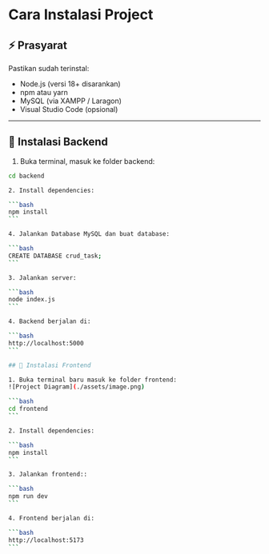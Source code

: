# Cara Instalasi Project

## ⚡ Prasyarat

Pastikan sudah terinstal:

- Node.js (versi 18+ disarankan)
- npm atau yarn
- MySQL (via XAMPP / Laragon)
- Visual Studio Code (opsional)

---

## 🔧 Instalasi Backend

1. Buka terminal, masuk ke folder backend:

````bash
cd backend

2. Install dependencies:

```bash
npm install
```

4. Jalankan Database MySQL dan buat database:

```bash
CREATE DATABASE crud_task;
```

3. Jalankan server:

```bash
node index.js
```

4. Backend berjalan di:

```bash
http://localhost:5000
```

## 🔧 Instalasi Frontend

1. Buka terminal baru masuk ke folder frontend:
![Project Diagram](./assets/image.png)

```bash
cd frontend
```

2. Install dependencies:

```bash
npm install
```

3. Jalankan frontend::

```bash
npm run dev
```

4. Frontend berjalan di:

```bash
http://localhost:5173
```
````
